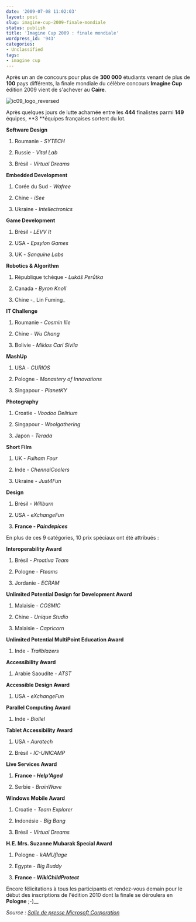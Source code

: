 ```yaml
---
date: '2009-07-08 11:02:03'
layout: post
slug: imagine-cup-2009-finale-mondiale
status: publish
title: 'Imagine Cup 2009 : finale mondiale'
wordpress_id: '943'
categories:
- Unclassified
tags:
- imagine cup
---
```


Après un an de concours pour plus de **300 000** étudiants venant de plus de **100** pays différents, la finale mondiale du célèbre concours **Imagine Cup** édition 2009 vient de s'achever au **Caire**.







![ic09_logo_reversed](http://blog.kdecherf.com/wp-content/uploads/2009/07/ic09_logo_reversed.png)







Après quelques jours de lutte acharnée entre les **444** finalistes parmi **149** équipes,  **3 **équipes françaises sortent du lot.








**Software Design**





	
  1. Roumanie - _SYTECH_

	
  2. Russie - _Vital Lab_

	
  3. Brésil - _Virtual Dreams_







**Embedded Development**





	
  1. Corée du Sud - _Wafree_

	
  2. Chine - _iSee_

	
  3. Ukraine - _Intellectronics_







**Game Development**





	
  1. Brésil - _LEVV It_

	
  2. USA - _Epsylon Games_

	
  3. UK - _Sanquine Labs_







**Robotics & Algorithm**





	
  1. République tchèque - _Lukáš Perůtka_

	
  2. Canada - _Byron Knoll_

	
  3. Chine -_ Lin Fuming_







**IT Challenge**





	
  1. Roumanie - _Cosmin Ilie_

	
  2. Chine - _Wu Chang_

	
  3. Bolivie - _Miklos Cari Sivila_







**MashUp**





	
  1. USA - _CURIOS_

	
  2. Pologne - _Monastery of Innovations_

	
  3. Singapour - _PlanetKY_







**Photography**





	
  1. Croatie - _Voodoo Delirium_

	
  2. Singapour - _Woolgathering_

	
  3. Japon - _Terada_







**Short Film**





	
  1. UK - _Fulham Four_

	
  2. Inde - _ChennaiCoolers_

	
  3. Ukraine - _Just4Fun_







**Design**





	
  1. Brésil - _Willburn_

	
  2. USA - _eXchangeFun_

	
  3. **France - _Paindepices_**










En plus de ces 9 catégories, 10 prix spéciaux ont été attribués :




**Interoperability Award**





	
  1. Brésil - _Proativa Team_

	
  2. Pologne - _Fteams_

	
  3. Jordanie - _ECRAM_







**Unlimited Potential Design for Development Award**





	
  1. Malaisie - _COSMIC_

	
  2. Chine - _Unique Studio_

	
  3. Malaisie - _Capricorn_







**Unlimited Potential MultiPoint Education Award**





	
  1. Inde - _Trailblazers_







**Accessibility Award**





	
  1. Arabie Saoudite - _ATST_







**Accessible Design Award**





	
  1. USA - _eXchangeFun_







**Parallel Computing Award**





	
  1. Inde - _Biollel_







**Tablet Accessibility Award**





	
  1. USA - _Auratech_

	
  2. Brésil - _IC-UNICAMP_







**Live Services Award**





	
  1. **France - _Help'Aged_**

	
  2. Serbie - _BrainWave_







**Windows Mobile Award**





	
  1. Croatie - _Team Explorer_

	
  2. Indonésie - _Big Bang_

	
  3. Brésil - _Virtual Dreams_







**H.E. Mrs. Suzanne Mubarak Special Award**





	
  1. Pologne - _kAMUflage_

	
  2. Egypte - _Big Buddy_

	
  3. **France - _WikiChildProtect_**







Encore félicitations à tous les participants et rendez-vous demain pour le début des inscriptions de l'édition 2010 dont la finale se déroulera en **Pologne** ;-)__










_Source : [Salle de presse Microsoft Corporation](http://www.microsoft.com/Presspass/press/2009/jul09/07-07ImagineCup2009WinnersPR.mspx)_



